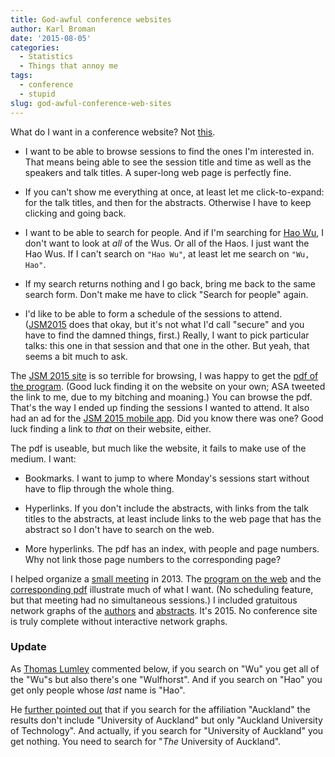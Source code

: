 ```yaml
---
title: God-awful conference websites
author: Karl Broman
date: '2015-08-05'
categories:
  - Statistics
  - Things that annoy me
tags:
  - conference
  - stupid
slug: god-awful-conference-web-sites
---
```


What do I want in a conference website? Not [this](https://www.amstat.org/meetings/JSM/2015/onlineprogram/index.cfm).

  * I want to be able to browse sessions to find the ones I'm interested in. That means being able to see the session title and time as well as the speakers and talk titles. A super-long web page is perfectly fine.

  * If you can't show me everything at once, at least let me click-to-expand: for the talk titles, and then for the abstracts. Otherwise I have to keep clicking and going back.

  * I want to be able to search for people. And if I'm searching for [Hao Wu](http://www.haowulab.org), I don't want to look at _all_ of the Wus. Or all of the Haos. I just want the Hao Wus. If I can't search on `"Hao Wu"`, at least let me search on `"Wu, Hao"`.

  * If my search returns nothing and I go back, bring me back to the same search form. Don't make me have to click "Search for people" again.

  * I'd like to be able to form a schedule of the sessions to attend. ([JSM2015](https://www.amstat.org/meetings/JSM/2015/onlineprogram/index.cfm) does that okay, but it's not what I'd call "secure" and you have to find the damned things, first.) Really, I want to pick particular talks: this one in that session and that one in the other. But yeah, that seems a bit much to ask.

The [JSM 2015 site](https://www.amstat.org/meetings/JSM/2015/onlineprogram/index.cfm) is so terrible for browsing, I was happy to get the [pdf of the program](https://www.amstat.org/meetings/jsm/2015/pdfs/JSM2015_ProgramBook.pdf). (Good luck finding it on the website on your own; ASA tweeted the link to me, due to my bitching and moaning.) You can browse the pdf. That's the way I ended up finding the sessions I wanted to attend. It also had an ad for the [JSM 2015 mobile app](https://twitter.com/kwbroman/status/628797267978289152). Did you know there was one? Good luck finding a link to _that_ on their website, either.

The pdf is useable, but much like the website, it fails to make use of the medium. I want:

  * Bookmarks. I want to jump to where Monday's sessions start without have to flip through the whole thing.

  * Hyperlinks. If you don't include the abstracts, with links from the talk titles to the abstracts, at least include links to the web page that has the abstract so I don't have to search on the web.

  * More hyperlinks. The pdf has an index, with people and page numbers. Why not link those page numbers to the corresponding page?

I helped organize a [small meeting](https://rqtl.org/ctc2013/) in 2013. The [program on the web](https://rqtl.org/ctc2013/program.html) and the [corresponding pdf](https://rqtl.org/ctc2013/ctc2013_program.pdf) illustrate much of what I want. (No scheduling feature, but that meeting had no simultaneous sessions.) I included gratuitous network graphs of the [authors](https://rqtl.org/ctc2013/vis/authors.html) and [abstracts](https://rqtl.org/ctc2013/vis/abstracts.html). It's 2015. No conference site is truly complete without interactive network graphs.

### Update

As [Thomas Lumley](https://www.stat.auckland.ac.nz/showperson?firstname=Thomas&surname=Lumley) commented below, if you search on "Wu" you get all of the "Wu"s but also there's one "Wulfhorst". And if you search on "Hao" you get only people whose _last_ name is "Hao".

He [further pointed out](https://twitter.com/tslumley/status/629096725978845185) that if you search for the affiliation "Auckland" the results don't include "University of Auckland" but only "Auckland University of Technology". And actually, if you search for "University of Auckland" you get nothing. You need to search for "_The_ University of Auckland".
